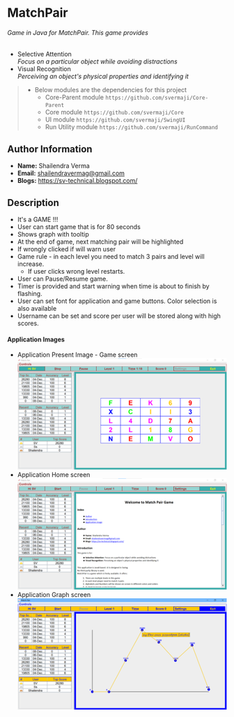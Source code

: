 # MatchPair

###### Game in Java for MatchPair. This game provides
* Selective Attention<br>
  _Focus on a particular object while avoiding distractions_
* Visual Recognition<br>
  _Perceiving an object's physical properties and identifying it_

> * Below modules are the dependencies for this project
>   - Core-Parent module `https://github.com/svermaji/Core-Parent`
>   - Core module `https://github.com/svermaji/Core`
>   - UI module `https://github.com/svermaji/SwingUI`
>   - Run Utility module `https://github.com/svermaji/RunCommand`

## Author Information
* **Name:** Shailendra Verma
* **Email:** shailendravermag@gmail.com
* **Blogs:** https://sv-technical.blogspot.com/

## Description
* It's a GAME !!!
* User can start game that is for 80 seconds
* Shows graph with tooltip
* At the end of game, next matching pair will be highlighted
* If wrongly clicked if will warn user
* Game rule - in each level you need to match 3 pairs and level will increase.
    * If user clicks wrong level restarts.
* User can Pause/Resume game.
* Timer is provided and start warning when time is about to finish by flashing.
* User can set font for application and game buttons. Color selection is also available
* Username can be set and score per user will be stored along with high scores.

#### Application Images
* Application Present Image - Game screen<br>
![Image of Yaktocat](https://github.com/svermaji/MatchPair/blob/master/app-images/app-image-8-dec-2021.png)
* Application Home screen<br>
![Image of Yaktocat](https://github.com/svermaji/MatchPair/blob/master/app-images/app-image-home-8-dec-2021.png)
* Application Graph screen<br>
![Image of Yaktocat](https://github.com/svermaji/MatchPair/blob/master/app-images/app-image-graph-8-dec-2021.png)
